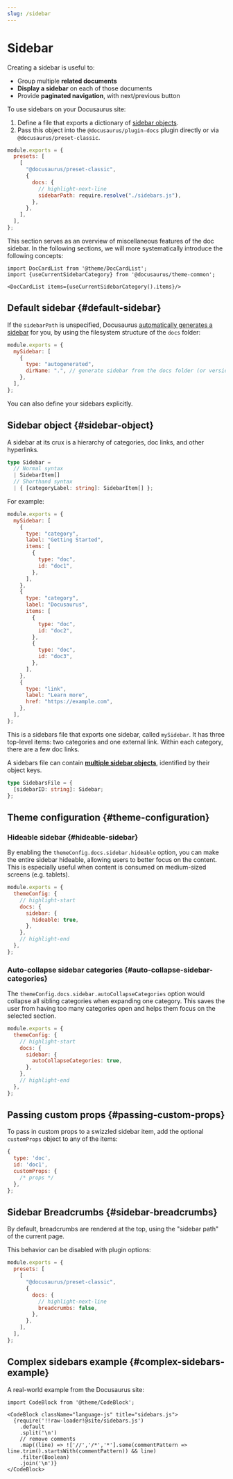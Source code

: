 ```yaml
---
slug: /sidebar
---
```


# Sidebar

Creating a sidebar is useful to:

- Group multiple **related documents**
- **Display a sidebar** on each of those documents
- Provide **paginated navigation**, with next/previous button

To use sidebars on your Docusaurus site:

1. Define a file that exports a dictionary of [sidebar objects](#sidebar-object).
2. Pass this object into the `@docusaurus/plugin-docs` plugin directly or via `@docusaurus/preset-classic`.

```js title="docusaurus.config.js"
module.exports = {
  presets: [
    [
      "@docusaurus/preset-classic",
      {
        docs: {
          // highlight-next-line
          sidebarPath: require.resolve("./sidebars.js"),
        },
      },
    ],
  ],
};
```

This section serves as an overview of miscellaneous features of the doc sidebar. In the following sections, we will more systematically introduce the following concepts:

```mdx-code-block
import DocCardList from '@theme/DocCardList';
import {useCurrentSidebarCategory} from '@docusaurus/theme-common';

<DocCardList items={useCurrentSidebarCategory().items}/>
```

## Default sidebar {#default-sidebar}

If the `sidebarPath` is unspecified, Docusaurus [automatically generates a sidebar](autogenerated.md) for you, by using the filesystem structure of the `docs` folder:

```js title="sidebars.js"
module.exports = {
  mySidebar: [
    {
      type: "autogenerated",
      dirName: ".", // generate sidebar from the docs folder (or versioned_docs/<version>)
    },
  ],
};
```

You can also define your sidebars explicitly.

## Sidebar object {#sidebar-object}

A sidebar at its crux is a hierarchy of categories, doc links, and other hyperlinks.

```ts
type Sidebar =
  // Normal syntax
  | SidebarItem[]
  // Shorthand syntax
  | { [categoryLabel: string]: SidebarItem[] };
```

For example:

```js title="sidebars.js"
module.exports = {
  mySidebar: [
    {
      type: "category",
      label: "Getting Started",
      items: [
        {
          type: "doc",
          id: "doc1",
        },
      ],
    },
    {
      type: "category",
      label: "Docusaurus",
      items: [
        {
          type: "doc",
          id: "doc2",
        },
        {
          type: "doc",
          id: "doc3",
        },
      ],
    },
    {
      type: "link",
      label: "Learn more",
      href: "https://example.com",
    },
  ],
};
```

This is a sidebars file that exports one sidebar, called `mySidebar`. It has three top-level items: two categories and one external link. Within each category, there are a few doc links.

A sidebars file can contain [**multiple sidebar objects**](multiple-sidebars.md), identified by their object keys.

```ts
type SidebarsFile = {
  [sidebarID: string]: Sidebar;
};
```

## Theme configuration {#theme-configuration}

### Hideable sidebar {#hideable-sidebar}

By enabling the `themeConfig.docs.sidebar.hideable` option, you can make the entire sidebar hideable, allowing users to better focus on the content. This is especially useful when content is consumed on medium-sized screens (e.g. tablets).

```js title="docusaurus.config.js"
module.exports = {
  themeConfig: {
    // highlight-start
    docs: {
      sidebar: {
        hideable: true,
      },
    },
    // highlight-end
  },
};
```

### Auto-collapse sidebar categories {#auto-collapse-sidebar-categories}

The `themeConfig.docs.sidebar.autoCollapseCategories` option would collapse all sibling categories when expanding one category. This saves the user from having too many categories open and helps them focus on the selected section.

```js title="docusaurus.config.js"
module.exports = {
  themeConfig: {
    // highlight-start
    docs: {
      sidebar: {
        autoCollapseCategories: true,
      },
    },
    // highlight-end
  },
};
```

## Passing custom props {#passing-custom-props}

To pass in custom props to a swizzled sidebar item, add the optional `customProps` object to any of the items:

```js
{
  type: 'doc',
  id: 'doc1',
  customProps: {
    /* props */
  },
};
```

## Sidebar Breadcrumbs {#sidebar-breadcrumbs}

By default, breadcrumbs are rendered at the top, using the "sidebar path" of the current page.

This behavior can be disabled with plugin options:

```js title="docusaurus.config.js"
module.exports = {
  presets: [
    [
      "@docusaurus/preset-classic",
      {
        docs: {
          // highlight-next-line
          breadcrumbs: false,
        },
      },
    ],
  ],
};
```

## Complex sidebars example {#complex-sidebars-example}

A real-world example from the Docusaurus site:

```mdx-code-block
import CodeBlock from '@theme/CodeBlock';

<CodeBlock className="language-js" title="sidebars.js">
  {require('!!raw-loader!@site/sidebars.js')
    .default
    .split('\n')
    // remove comments
    .map((line) => !['//','/*','*'].some(commentPattern => line.trim().startsWith(commentPattern)) && line)
    .filter(Boolean)
    .join('\n')}
</CodeBlock>
```
